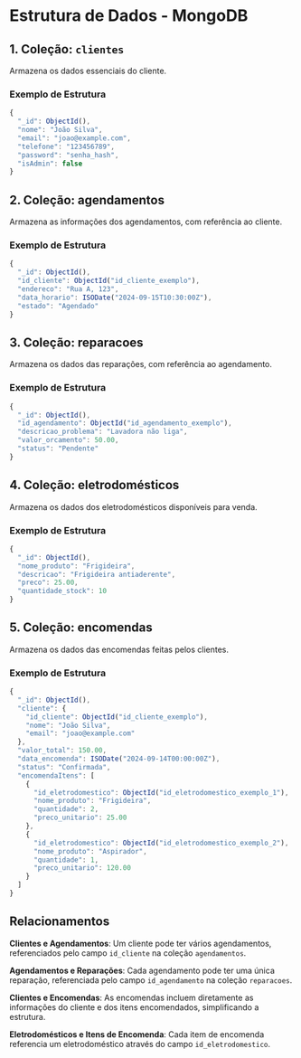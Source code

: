 # Estrutura de Dados - MongoDB

## 1. Coleção: `clientes`

Armazena os dados essenciais do cliente.

### Exemplo de Estrutura

```js
{
  "_id": ObjectId(),
  "nome": "João Silva",
  "email": "joao@example.com",
  "telefone": "123456789",
  "password": "senha_hash",
  "isAdmin": false
}
```

## 2. Coleção: agendamentos

Armazena as informações dos agendamentos, com referência ao cliente.

### Exemplo de Estrutura
```js
{
  "_id": ObjectId(),
  "id_cliente": ObjectId("id_cliente_exemplo"),
  "endereco": "Rua A, 123",
  "data_horario": ISODate("2024-09-15T10:30:00Z"),
  "estado": "Agendado"
}
```


## 3. Coleção: reparacoes

Armazena os dados das reparações, com referência ao agendamento.

### Exemplo de Estrutura
```js
{
  "_id": ObjectId(),
  "id_agendamento": ObjectId("id_agendamento_exemplo"),
  "descricao_problema": "Lavadora não liga",
  "valor_orcamento": 50.00,
  "status": "Pendente"
}
```

## 4. Coleção: eletrodomésticos

Armazena os dados dos eletrodomésticos disponíveis para venda.

### Exemplo de Estrutura
```js
{
  "_id": ObjectId(),
  "nome_produto": "Frigideira",
  "descricao": "Frigideira antiaderente",
  "preco": 25.00,
  "quantidade_stock": 10
}
```

## 5. Coleção: encomendas

Armazena os dados das encomendas feitas pelos clientes.

### Exemplo de Estrutura
```js
{
  "_id": ObjectId(),
  "cliente": {
    "id_cliente": ObjectId("id_cliente_exemplo"),
    "nome": "João Silva",
    "email": "joao@example.com"
  },
  "valor_total": 150.00,
  "data_encomenda": ISODate("2024-09-14T00:00:00Z"),
  "status": "Confirmada",
  "encomendaItens": [
    {
      "id_eletrodomestico": ObjectId("id_eletrodomestico_exemplo_1"),
      "nome_produto": "Frigideira",
      "quantidade": 2,
      "preco_unitario": 25.00
    },
    {
      "id_eletrodomestico": ObjectId("id_eletrodomestico_exemplo_2"),
      "nome_produto": "Aspirador",
      "quantidade": 1,
      "preco_unitario": 120.00
    }
  ]
}
```


## Relacionamentos
**Clientes e Agendamentos**: Um cliente pode ter vários agendamentos, referenciados pelo campo `id_cliente` na coleção `agendamentos`.  

**Agendamentos e Reparações**: Cada agendamento pode ter uma única reparação, referenciada pelo campo `id_agendamento` na coleção `reparacoes`.

**Clientes e Encomendas**: As encomendas incluem diretamente as informações do cliente e dos itens encomendados, simplificando a estrutura.

**Eletrodomésticos e Itens de Encomenda**: Cada item de encomenda referencia um eletrodoméstico através do campo `id_eletrodomestico`.

